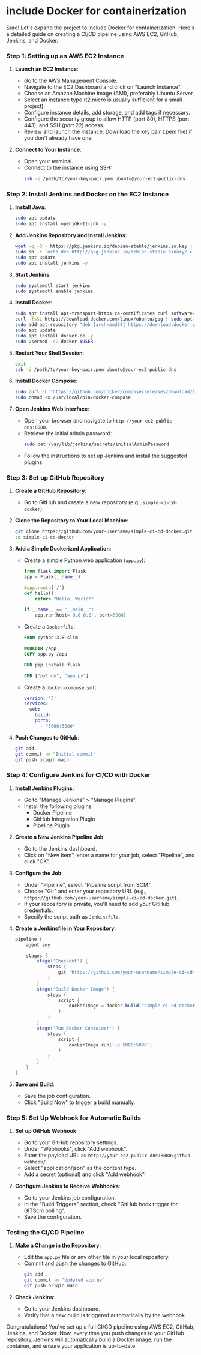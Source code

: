 <h1>include Docker for containerization</h1>

Sure! Let's expand the project to include Docker for containerization. Here's a detailed guide on creating a CI/CD pipeline using AWS EC2, GitHub, Jenkins, and Docker.

### Step 1: Setting up an AWS EC2 Instance

1. **Launch an EC2 Instance**:
   - Go to the AWS Management Console.
   - Navigate to the EC2 Dashboard and click on "Launch Instance".
   - Choose an Amazon Machine Image (AMI), preferably Ubuntu Server.
   - Select an instance type (t2.micro is usually sufficient for a small project).
   - Configure instance details, add storage, and add tags if necessary.
   - Configure the security group to allow HTTP (port 80), HTTPS (port 443), and SSH (port 22) access.
   - Review and launch the instance. Download the key pair (.pem file) if you don't already have one.

2. **Connect to Your Instance**:
   - Open your terminal.
   - Connect to the instance using SSH:
     ```bash
     ssh -i /path/to/your-key-pair.pem ubuntu@your-ec2-public-dns
     ```

### Step 2: Install Jenkins and Docker on the EC2 Instance

1. **Install Java**:
   ```bash
   sudo apt update
   sudo apt install openjdk-11-jdk -y
   ```

2. **Add Jenkins Repository and Install Jenkins**:
   ```bash
   wget -q -O - https://pkg.jenkins.io/debian-stable/jenkins.io.key | sudo apt-key add -
   sudo sh -c 'echo deb http://pkg.jenkins.io/debian-stable binary/ > /etc/apt/sources.list.d/jenkins.list'
   sudo apt update
   sudo apt install jenkins -y
   ```

3. **Start Jenkins**:
   ```bash
   sudo systemctl start jenkins
   sudo systemctl enable jenkins
   ```

4. **Install Docker**:
   ```bash
   sudo apt install apt-transport-https ca-certificates curl software-properties-common -y
   curl -fsSL https://download.docker.com/linux/ubuntu/gpg | sudo apt-key add -
   sudo add-apt-repository "deb [arch=amd64] https://download.docker.com/linux/ubuntu $(lsb_release -cs) stable"
   sudo apt update
   sudo apt install docker-ce -y
   sudo usermod -aG docker $USER
   ```

5. **Restart Your Shell Session**:
   ```bash
   exit
   ssh -i /path/to/your-key-pair.pem ubuntu@your-ec2-public-dns
   ```

6. **Install Docker Compose**:
   ```bash
   sudo curl -L "https://github.com/docker/compose/releases/download/1.29.2/docker-compose-$(uname -s)-$(uname -m)" -o /usr/local/bin/docker-compose
   sudo chmod +x /usr/local/bin/docker-compose
   ```

7. **Open Jenkins Web Interface**:
   - Open your browser and navigate to `http://your-ec2-public-dns:8080`.
   - Retrieve the initial admin password:
     ```bash
     sudo cat /var/lib/jenkins/secrets/initialAdminPassword
     ```
   - Follow the instructions to set up Jenkins and install the suggested plugins.

### Step 3: Set up GitHub Repository

1. **Create a GitHub Repository**:
   - Go to GitHub and create a new repository (e.g., `simple-ci-cd-docker`).

2. **Clone the Repository to Your Local Machine**:
   ```bash
   git clone https://github.com/your-username/simple-ci-cd-docker.git
   cd simple-ci-cd-docker
   ```

3. **Add a Simple Dockerized Application**:
   - Create a simple Python web application (`app.py`):
     ```python
     from flask import Flask
     app = Flask(__name__)

     @app.route('/')
     def hello():
         return "Hello, World!"

     if __name__ == "__main__":
         app.run(host='0.0.0.0', port=5000)
     ```

   - Create a `Dockerfile`:
     ```Dockerfile
     FROM python:3.8-slim

     WORKDIR /app
     COPY app.py /app

     RUN pip install flask

     CMD ["python", "app.py"]
     ```

   - Create a `docker-compose.yml`:
     ```yaml
     version: '3'
     services:
       web:
         build: .
         ports:
           - "5000:5000"
     ```

4. **Push Changes to GitHub**:
   ```bash
   git add .
   git commit -m "Initial commit"
   git push origin main
   ```

### Step 4: Configure Jenkins for CI/CD with Docker

1. **Install Jenkins Plugins**:
   - Go to "Manage Jenkins" > "Manage Plugins".
   - Install the following plugins:
     - Docker Pipeline
     - GitHub Integration Plugin
     - Pipeline Plugin

2. **Create a New Jenkins Pipeline Job**:
   - Go to the Jenkins dashboard.
   - Click on "New Item", enter a name for your job, select "Pipeline", and click "OK".

3. **Configure the Job**:
   - Under "Pipeline", select "Pipeline script from SCM".
   - Choose "Git" and enter your repository URL (e.g., `https://github.com/your-username/simple-ci-cd-docker.git`).
   - If your repository is private, you'll need to add your GitHub credentials.
   - Specify the script path as `Jenkinsfile`.

4. **Create a Jenkinsfile in Your Repository**:
   ```groovy
   pipeline {
       agent any

       stages {
           stage('Checkout') {
               steps {
                   git 'https://github.com/your-username/simple-ci-cd-docker.git'
               }
           }
           stage('Build Docker Image') {
               steps {
                   script {
                       dockerImage = docker.build("simple-ci-cd-docker")
                   }
               }
           }
           stage('Run Docker Container') {
               steps {
                   script {
                       dockerImage.run('-p 5000:5000')
                   }
               }
           }
       }
   }
   ```

5. **Save and Build**:
   - Save the job configuration.
   - Click "Build Now" to trigger a build manually.

### Step 5: Set Up Webhook for Automatic Builds

1. **Set up GitHub Webhook**:
   - Go to your GitHub repository settings.
   - Under "Webhooks", click "Add webhook".
   - Enter the payload URL as `http://your-ec2-public-dns:8080/github-webhook/`.
   - Select "application/json" as the content type.
   - Add a secret (optional) and click "Add webhook".

2. **Configure Jenkins to Receive Webhooks**:
   - Go to your Jenkins job configuration.
   - In the "Build Triggers" section, check "GitHub hook trigger for GITScm polling".
   - Save the configuration.

### Testing the CI/CD Pipeline

1. **Make a Change in the Repository**:
   - Edit the `app.py` file or any other file in your local repository.
   - Commit and push the changes to GitHub:
     ```bash
     git add .
     git commit -m "Updated app.py"
     git push origin main
     ```

2. **Check Jenkins**:
   - Go to your Jenkins dashboard.
   - Verify that a new build is triggered automatically by the webhook.

Congratulations! You've set up a full CI/CD pipeline using AWS EC2, GitHub, Jenkins, and Docker. Now, every time you push changes to your GitHub repository, Jenkins will automatically build a Docker image, run the container, and ensure your application is up-to-date.
